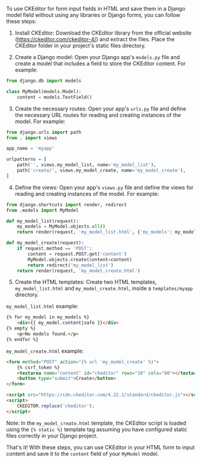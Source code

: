 To use CKEditor for form input fields in HTML and save them in a Django model field without using any libraries or Django forms, you can follow these steps:

1. Install CKEditor: Download the CKEditor library from the official website (https://ckeditor.com/ckeditor-4/) and extract the files. Place the CKEditor folder in your project's static files directory.

2. Create a Django model: Open your Django app's `models.py` file and create a model that includes a field to store the CKEditor content. For example:

```python
from django.db import models

class MyModel(models.Model):
    content = models.TextField()
```

3. Create the necessary routes: Open your app's `urls.py` file and define the necessary URL routes for reading and creating instances of the model. For example:

```python
from django.urls import path
from . import views

app_name = 'myapp'

urlpatterns = [
    path('', views.my_model_list, name='my_model_list'),
    path('create/', views.my_model_create, name='my_model_create'),
]
```

4. Define the views: Open your app's `views.py` file and define the views for reading and creating instances of the model. For example:

```python
from django.shortcuts import render, redirect
from .models import MyModel

def my_model_list(request):
    my_models = MyModel.objects.all()
    return render(request, 'my_model_list.html', {'my_models': my_models})

def my_model_create(request):
    if request.method == 'POST':
        content = request.POST.get('content')
        MyModel.objects.create(content=content)
        return redirect('my_model_list')
    return render(request, 'my_model_create.html')
```

5. Create the HTML templates: Create two HTML templates, `my_model_list.html` and `my_model_create.html`, inside a `templates/myapp` directory. 

`my_model_list.html` example:
```html
{% for my_model in my_models %}
    <div>{{ my_model.content|safe }}</div>
{% empty %}
    <p>No models found.</p>
{% endfor %}
```

`my_model_create.html` example:
```html
<form method="POST" action="{% url 'my_model_create' %}">
    {% csrf_token %}
    <textarea name="content" id="ckeditor" rows="10" cols="80"></textarea>
    <button type="submit">Create</button>
</form>

<script src="https://cdn.ckeditor.com/4.22.1/standard/ckeditor.js"></script>
<script>
    CKEDITOR.replace('ckeditor');
</script>
```

Note: In the `my_model_create.html` template, the CKEditor script is loaded using the `{% static %}` template tag assuming you have configured static files correctly in your Django project.

That's it! With these steps, you can use CKEditor in your HTML form to input content and save it to the `content` field of your `MyModel` model.
